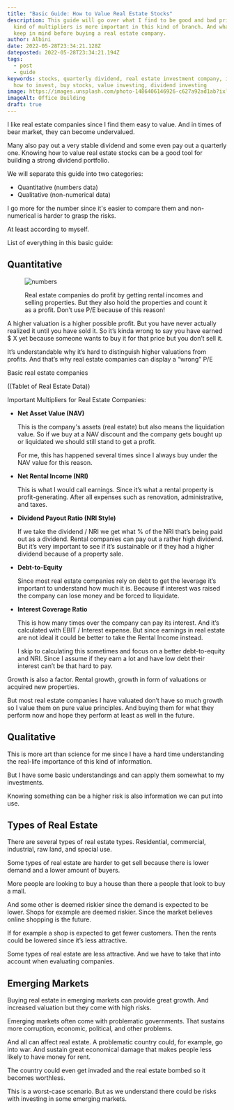 ```yaml
---
title: "Basic Guide: How to Value Real Estate Stocks"
description: This guide will go over what I find to be good and bad prices. What
  kind of multipliers is more important in this kind of branch. And what else to
  keep in mind before buying a real estate company.
author: Albini
date: 2022-05-28T23:34:21.128Z
dateposted: 2022-05-28T23:34:21.194Z
tags:
  - post
  - guide
keywords: stocks, quarterly dividend, real estate investment company, investing,
  how to invest, buy stocks, value investing, dividend investing
image: https://images.unsplash.com/photo-1486406146926-c627a92ad1ab?ixlib=rb-1.2.1&ixid=MnwxMjA3fDB8MHxwaG90by1wYWdlfHx8fGVufDB8fHx8&auto=format&fit=crop&w=2070&q=80
imageAlt: Office Building
draft: true
---
```

I like real estate companies since I find them easy to value. And in times of bear market, they can become undervalued.

Many also pay out a very stable dividend and some even pay out a quarterly one. Knowing how to value real estate stocks can be a good tool for building a strong dividend portfolio.

We will separate this guide into two categories: 

<ul>

<li>Quantitative (numbers data)</li>

<li>Qualitative (non-numerical data)</li>

</ul>

I go more for the number since it's easier to compare them and non-numerical is harder to grasp the risks.

At least according to myself.

List of everything in this basic guide:

<h2 id="quantitative">Quantitative</h2>

<figure>

<img loading="lazy" src="https://images.unsplash.com/photo-1502570149819-b2260483d302?ixlib=rb-1.2.1&ixid=MnwxMjA3fDB8MHxwaG90by1wYWdlfHx8fGVufDB8fHx8&auto=format&fit=crop&w=870&q=80" alt="numbers">

<figcaption>

Real estate companies do profit by getting rental incomes and selling properties. But they also hold the properties and count it as a profit. Don’t use P/E because of this reason!

</figcaption>

</figure>

A higher valuation is a higher possible profit. But you have never actually realized it until you have sold it. So it’s kinda wrong to say you have earned $ X yet because someone wants to buy it for that price but you don’t sell it.

It’s understandable why it’s hard to distinguish higher valuations from profits. And that’s why real estate companies can display a “wrong” P/E

Basic real estate companies

((Tablet of Real Estate Data))

Important Multipliers for Real Estate Companies:

<ul>

<li>

**Net Asset Value (NAV)**

This is the company's assets (real estate) but also means the liquidation value. So if we buy at a NAV discount and the company gets bought up or liquidated we should still stand to get a profit.

For me, this has happened several times since I always buy under the NAV value for this reason.

</li>

<li>

**Net Rental Income (NRI)**

This is what I would call earnings. Since it’s what a rental property is profit-generating. After all expenses such as renovation, administrative, and taxes.

</li>

<li>

**Dividend Payout Ratio (NRI Style)**

If we take the dividend / NRI we get what % of the NRI that’s being paid out as a dividend. Rental companies can pay out a rather high dividend. But it’s very important to see if it’s sustainable or if they had a higher dividend because of a property sale.

</li>

<li>

**Debt-to-Equity**

Since most real estate companies rely on debt to get the leverage it’s important to understand how much it is. Because if interest was raised the company can lose money and be forced to liquidate.

</li>

<li>

**Interest Coverage Ratio**

This is how many times over the company can pay its interest. And it’s calculated with EBIT / Interest expense. But since earnings in real estate are not ideal it could be better to take the Rental Income instead.

I skip to calculating this sometimes and focus on a better debt-to-equity and NRI. Since I assume if they earn a lot and have low debt their interest can’t be that hard to pay.

</li>

</ul>

Growth is also a factor. Rental growth, growth in form of valuations or acquired new properties.

But most real estate companies I have valuated don’t have so much growth so I value them on pure value principles. And buying them for what they perform now and hope they perform at least as well in the future.

<h2 id="qualitative">Qualitative</h2>

This is more art than science for me since I have a hard time understanding the real-life importance of this kind of information.

But I have some basic understandings and can apply them somewhat to my investments.

Knowing something can be a higher risk is also information we can put into use.

<h2 id="types">Types of Real Estate</h2>

There are several types of real estate types. Residential, commercial, industrial, raw land, and special use.

Some types of real estate are harder to get sell because there is lower demand and a lower amount of buyers.

More people are looking to buy a house than there a people that look to buy a mall.

And some other is deemed riskier since the demand is expected to be lower. Shops for example are deemed riskier. Since the market believes online shopping is the future.

If for example a shop is expected to get fewer customers. Then the rents could be lowered since it’s less attractive.

Some types of real estate are less attractive. And we have to take that into account when evaluating companies.

<h2 id="emerging">Emerging Markets</h2>

Buying real estate in emerging markets can provide great growth. And increased valuation but they come with high risks.

Emerging markets often come with problematic governments. That sustains more corruption, economic, political, and other problems.

And all can affect real estate. A problematic country could, for example, go into war. And sustain great economical damage that makes people less likely to have money for rent.

The country could even get invaded and the real estate bombed so it becomes worthless.

This is a worst-case scenario. But as we understand there could be risks with investing in some emerging markets.